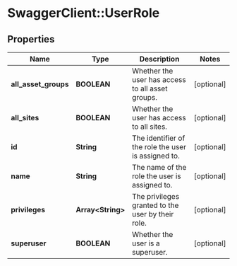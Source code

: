 # SwaggerClient::UserRole

## Properties
Name | Type | Description | Notes
------------ | ------------- | ------------- | -------------
**all_asset_groups** | **BOOLEAN** | Whether the user has access to all asset groups. | [optional] 
**all_sites** | **BOOLEAN** | Whether the user has access to all sites. | [optional] 
**id** | **String** | The identifier of the role the user is assigned to. | [optional] 
**name** | **String** | The name of the role the user is assigned to. | [optional] 
**privileges** | **Array&lt;String&gt;** | The privileges granted to the user by their role. | [optional] 
**superuser** | **BOOLEAN** | Whether the user is a superuser. | [optional] 

